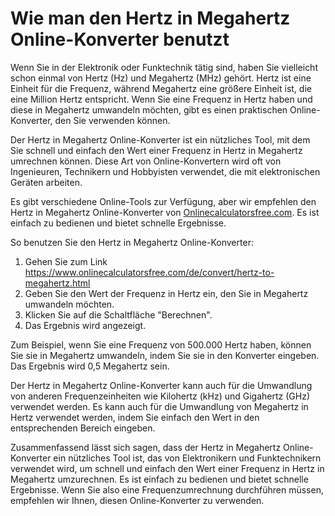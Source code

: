 Wie man den Hertz in Megahertz Online-Konverter benutzt
=======================================================

Wenn Sie in der Elektronik oder Funktechnik tätig sind, haben Sie vielleicht schon einmal von Hertz (Hz) und Megahertz (MHz) gehört. Hertz ist eine Einheit für die Frequenz, während Megahertz eine größere Einheit ist, die eine Million Hertz entspricht. Wenn Sie eine Frequenz in Hertz haben und diese in Megahertz umwandeln möchten, gibt es einen praktischen Online-Konverter, den Sie verwenden können.

Der Hertz in Megahertz Online-Konverter ist ein nützliches Tool, mit dem Sie schnell und einfach den Wert einer Frequenz in Hertz in Megahertz umrechnen können. Diese Art von Online-Konvertern wird oft von Ingenieuren, Technikern und Hobbyisten verwendet, die mit elektronischen Geräten arbeiten.

Es gibt verschiedene Online-Tools zur Verfügung, aber wir empfehlen den Hertz in Megahertz Online-Konverter von [Onlinecalculatorsfree.com](http://Onlinecalculatorsfree.com). Es ist einfach zu bedienen und bietet schnelle Ergebnisse.

So benutzen Sie den Hertz in Megahertz Online-Konverter:

1. Gehen Sie zum Link <https://www.onlinecalculatorsfree.com/de/convert/hertz-to-megahertz.html>
2. Geben Sie den Wert der Frequenz in Hertz ein, den Sie in Megahertz umwandeln möchten.
3. Klicken Sie auf die Schaltfläche "Berechnen".
4. Das Ergebnis wird angezeigt.

Zum Beispiel, wenn Sie eine Frequenz von 500.000 Hertz haben, können Sie sie in Megahertz umwandeln, indem Sie sie in den Konverter eingeben. Das Ergebnis wird 0,5 Megahertz sein.

Der Hertz in Megahertz Online-Konverter kann auch für die Umwandlung von anderen Frequenzeinheiten wie Kilohertz (kHz) und Gigahertz (GHz) verwendet werden. Es kann auch für die Umwandlung von Megahertz in Hertz verwendet werden, indem Sie einfach den Wert in den entsprechenden Bereich eingeben.

Zusammenfassend lässt sich sagen, dass der Hertz in Megahertz Online-Konverter ein nützliches Tool ist, das von Elektronikern und Funktechnikern verwendet wird, um schnell und einfach den Wert einer Frequenz in Hertz in Megahertz umzurechnen. Es ist einfach zu bedienen und bietet schnelle Ergebnisse. Wenn Sie also eine Frequenzumrechnung durchführen müssen, empfehlen wir Ihnen, diesen Online-Konverter zu verwenden.